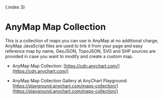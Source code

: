 {:index 3}
# AnyMap Map Collection

This is a collection of maps you can use in AnyMap at no additional charge, AnyMap JavaScript files are used to link it from your page and easy reference map by name, GeoJSON, TopoJSON, SVG and SHP sources are provided in case you want to modify and create a custom map.

* AnyMap Map Collection: [https://cdn.anychart.com/](https://cdn.anychart.com/)

* AnyMap Map Collection Gallery at AnyChart Playground: [https://playground.anychart.com/maps-collection/](https://playground.anychart.com/maps-collection/)
